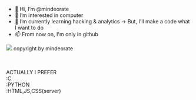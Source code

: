 - 👋 Hi, I’m @mindeorate
- 👀 I’m interested in computer
- 🌱 I’m currently learning hacking & analytics -> But, I'll make a code what I want to do
- 📫 From now on, I'm only in github

<img src = "https://avatars.githubusercontent.com/u/152054634?s=400&u=bb61ed6933d1cdc05832907a6717ad5766c2a38c&v=4)https://avatars.githubusercontent.com/u/152054634?s=400&u=bb61ed6933d1cdc05832907a6717ad5766c2a38c&v=4">
copyright by mindeorate

<br><br>
ACTUALLY I PREFER<br>
 :C<br>
 :PYTHON<br>
 :HTML,JS,CSS(server)
